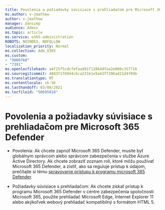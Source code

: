 ```yaml
---
title: Povolenia a požiadavky súvisiace s prehliadačom pre Microsoft 365 Defender
ms.author: v-jmathew
author: v-jmathew
manager: dansimp
audience: Admin
ms.topic: article
ms.service: o365-administration
ROBOTS: NOINDEX, NOFOLLOW
localization_priority: Normal
ms.collection: Adm_O365
ms.custom:
- "9000760"
- "7391"
ms.openlocfilehash: a4f25f5cdcfefaad91f12864dfaa2e000c357716
ms.sourcegitcommit: 4883f1f89d4c6ca23161e9a43ff206ad21d4f09b
ms.translationtype: MT
ms.contentlocale: sk-SK
ms.lasthandoff: 03/08/2021
ms.locfileid: "50695018"
---
```

# <a name="permissions-and-browser-related-requirements-for-microsoft-365-defender"></a>Povolenia a požiadavky súvisiace s prehliadačom pre Microsoft 365 Defender

- Povolenia: Ak chcete zapnúť Microsoft 365 Defender, musíte byť globálnym správcom alebo správcom zabezpečenia v službe Azure Active Directory. Ak chcete zobraziť zoznam rolí, ktoré môžu používať Microsoft 365 Defender, a zistiť, ako sa reguluje prístup k údajom, prečítajte si tému [spravovanie prístupu k programu microsoft 365 Defender](https://go.microsoft.com/fwlink/?linkid=2143626).

- Požiadavky súvisiace s prehliadačom: Ak chcete získať prístup k programu Microsoft 365 Defender v centre zabezpečenia spoločnosti Microsoft 365, použite prehliadač Microsoft Edge, Internet Explorer 11 alebo akýkoľvek webový prehliadač kompatibilný s formátom HTML 5.

